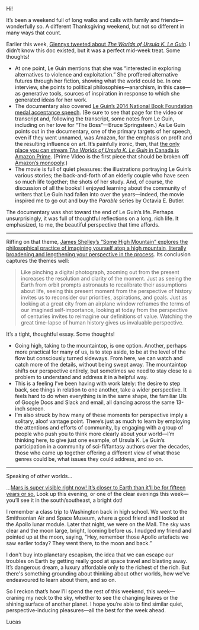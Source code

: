 Hi!

It’s been a weekend full of long walks and calls with family and friends—wonderfully so. A different Thanksgiving weekend, but not so different in many ways that count.

Earlier this week, [Glennys tweeted about _The Worlds of Ursula K. Le Guin_](https://twitter.com/gleegz/status/1313827207605817344). I didn’t know this doc existed, but it was a perfect mid-week treat. Some thoughts!

- At one point, Le Guin mentions that she was “interested in exploring alternatives to violence and exploitation.” She proffered alternative futures through her fiction, showing what the world could be. In one interview, she points to political philosophies—anarchism, in this case—as generative tools, sources of inspiration in response to which she generated ideas for her work.
- The documentary also covered [Le Guin’s 2014 National Book Foundation medal acceptance speech](https://www.ursulakleguin.com/nbf-medal). (Be sure to see that page for the video or transcript and, following the transcript, some notes from Le Guin, including on her love for “The Boss”—Bruce Springsteen.) As Le Guin points out in the documentary, one of the primary targets of her speech, even if they went unnamed, was Amazon, for the emphasis on profit and the resulting influence on art. It’s painfully ironic, then, that [the only place you can stream _The Worlds of Ursula K. Le Guin_ in Canada is Amazon Prime](https://www.justwatch.com/ca/movie/worlds-of-ursula-k-le-guin). (Prime Video is the first piece that should be broken off [Amazon’s monopoly](https://judiciary.house.gov/uploadedfiles/competition_in_digital_markets.pdf).)
- The movie is full of quiet pleasures: the illustrations portraying Le Guin’s various stories; the back-and-forth of an elderly couple who have seen so much life together; the shots of her study. And, of course, the discussion of all the books! I enjoyed learning about the community of writers that Le Guin had fallen into over the years—indeed, the movie inspired me to go out and buy the _Parable_ series by Octavia E. Butler.

The documentary was shot toward the end of Le Guin’s life. Perhaps unsurprisingly, it was full of thoughtful reflections on a long, rich life. It emphasized, to me, the beautiful perspective that time affords.

---

Riffing on that theme, [James Shelley’s “Some High Mountain” explores the philosophical practice of imagining yourself atop a high mountain, literally broadening and lengthening your perspective in the process](https://jamesshelley.com/manuscripts/simplicity/obscurity/some-high-mountain/). Its conclusion captures the themes well:

> Like pinching a digital photograph, zooming out from the present increases the resolution and clarity of the moment. Just as seeing the Earth from orbit prompts astronauts to recalibrate their assumptions about life, seeing this present moment from the perspective of history invites us to reconsider our priorities, aspirations, and goals. Just as looking at a great city from an airplane window reframes the terms of our imagined self-importance, looking at today from the perspective of centuries invites to reimagine our definitions of value. Watching the great time-lapse of human history gives us invaluable perspective.

It’s a tight, thoughtful essay. Some thoughts!

- Going high, taking to the mountaintop, is one option. Another, perhaps more practical for many of us, is to step aside, to be at the level of the flow but consciously turned sideways. From here, we can watch and catch more of the details, without being swept away. The mountaintop shifts our perspective entirely, but sometimes we need to stay close to a problem to understand and address it in a helpful way.
- This is a feeling I’ve been having with work lately: the desire to step back, see things in relation to one another, take a wider perspective. It feels hard to do when everything is in the same shape, the familiar UIs of Google Docs and Slack and email, all dancing across the same 13-inch screen.
- I’m also struck by how many of these moments for perspective imply a solitary, aloof vantage point. There’s just as much to learn by employing the attentions and efforts of community, by engaging with a group of people who push you to think more clearly about your world—I’m thinking here, to give just one example, of Ursula K. Le Guin’s participation in a community of sci-fi/fantasy authors over the decades, those who came up together offering a different view of what those genres could be, what issues they could address, and so on.

---

Speaking of other worlds…

…[Mars is super visible right now! It’s closer to Earth than it’ll be for fifteen years or so.](https://mars.nasa.gov/all-about-mars/night-sky/close-approach/) Look up this evening, or one of the clear evenings this week—you’ll see it in the south/southeast, a bright dot!

I remember a class trip to Washington back in high school. We went to the Smithsonian Air and Space Museum, where a good friend and I looked at the Apollo lunar module. Later that night, we were on the Mall. The sky was clear and the moon large, bright, looming before us. I nudged my friend and pointed up at the moon, saying, “Hey, remember those Apollo artefacts we saw earlier today? They went there, to the moon and back.”

I don't buy into planetary escapism, the idea that we can escape our troubles on Earth by getting really good at space travel and blasting away. It’s dangerous dream, a luxury affordable only to the richest of the rich. But there's something grounding about thinking about other worlds, how we've endeavoured to learn about them, and so on.

So I reckon that’s how I’ll spend the rest of this weekend, this week—craning my neck to the sky, whether to see the changing leaves or the shining surface of another planet. I hope you’re able to find similar quiet, perspective-inducing pleasures—all the best for the week ahead.

Lucas